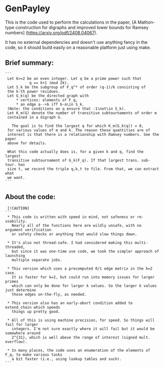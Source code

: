 # GenPayley

This is the code used to perform the calculations in the paper,
[A Mathon-type construction for digraphs and improved lower bounds for Ramsey numbers]
(https://arxiv.org/pdf/2408.04067).

It has no external dependencies and doesn't use anything fancy in the code,
so it should build easily on a reasonable platform just using make.


##    Brief summary:

	```
     Let k>=2 be an even integer. Let q be a prime power such that
               q == k+1 (mod 2k).
     Let S_k be the subgroup of F_q^* of order (q-1)/k consisting of 
     the k-th power residues. 
     Let G_k(q) be the directed graph with 
         * vertices: elements of F_q,
         * an edge a-->b iff b-a\in S_k.
     (Note: the conditions on q ensure that -1\not\in S_k).
     Let K_m(G) denote the number of transitive subtournaments of order m
     contained in a digraph G.
     
       The goal is to find the largest q for which K_m(G_k(q)) = 0,
     for various values of m and k. The reason these quantities are of 
     interest is that there is a relationship with Ramsey numbers. See the paper
     above for details. 

     What this code actually does is, for a given k and q, find the largest 
     transitive subtournament of G_k(F_q). If that largest trans. sub-tour. has
     size t, we record the triple q,k,t to file. From that, we can extract what
     we want.
	```

##    About the code:

     [!CAUTION]
	```
     * This code is written with speed in mind, not safeness or re-usability.
       Nearly all of the functions here are wildly unsafe, with no argument verification
       or safety checks or anything that would slow things down.

     * It's also not thread-safe. I had considered making this multi-threaded,
       but since it was one-time use code, we took the simpler approach of launching
       multiple separate jobs.

     * This version which uses a precomputed 0/1 edge matrix in the k=2 case.
       It is faster for k=2, but could run into memory issues for larger primes 
       which can only be done for larger k values. So the larger k values just determine
       those edges on-the-fly, as needed.

     * This version also has an early-abort condition added to extend_chain which speeds 
       things up pretty good.

     * All of this is using machine precision, for speed. So things will fail for larger
       integers. I'm not sure exactly where it will fail but it would be somewhere around
       2^{31}, which is well above the range of interest (signed mult. overflow). 

     * In many places, the code uses an enumeration of the elements of F_q, to make various tasks
       a bit faster (i.e., using lookup tables and such).
	```
